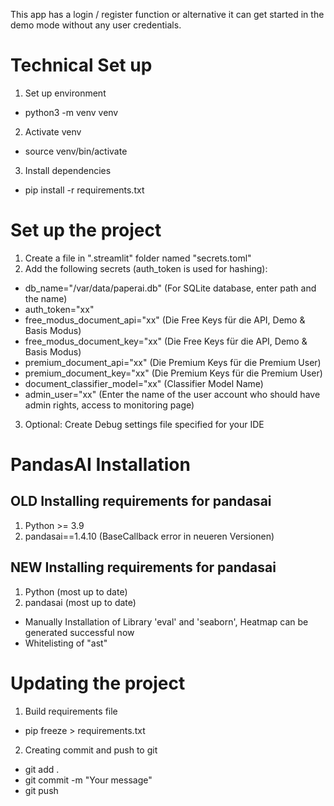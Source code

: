 This app has a login / register function 
or alternative it can get started in the demo mode without any user credentials.

# Technical Set up
1. Set up environment
- python3 -m venv venv
2. Activate venv
- source venv/bin/activate
3. Install dependencies
- pip install -r requirements.txt

# Set up the project
1. Create a file in ".streamlit" folder named "secrets.toml"
2. Add the following secrets (auth_token is used for hashing):
 - db_name="/var/data/paperai.db" (For SQLite database, enter path and the name)
 - auth_token="xx" 
 - free_modus_document_api="xx" (Die Free Keys für die API, Demo & Basis Modus)
 - free_modus_document_key="xx" (Die Free Keys für die API, Demo & Basis Modus)
 - premium_document_api="xx" (Die Premium Keys für die Premium User)
 - premium_document_key="xx" (Die Premium Keys für die Premium User)
 - document_classifier_model="xx" (Classifier Model Name)
 - admin_user="xx" (Enter the name of the user account who should have admin rights, access to monitoring page)
3. Optional: Create Debug settings file specified for your IDE

# PandasAI Installation
## OLD Installing requirements for pandasai
1. Python >= 3.9
2. pandasai==1.4.10 (BaseCallback error in neueren Versionen)

## NEW Installing requirements for pandasai
1. Python (most up to date)
2. pandasai (most up to date)
- Manually Installation of Library 'eval' and 'seaborn', Heatmap can be generated successful now
- Whitelisting of "ast"

# Updating the project
1. Build requirements file
- pip freeze > requirements.txt
2. Creating commit and push to git
- git add .
- git commit -m "Your message"
- git push

